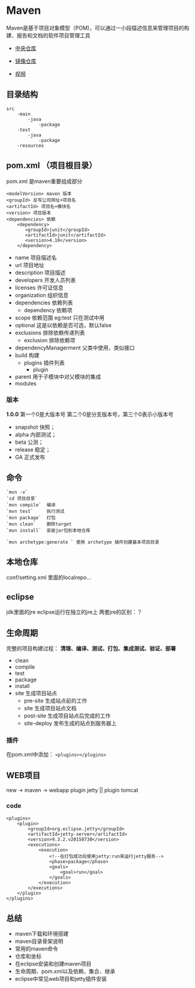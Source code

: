 # Maven
Maven是基于项目对象模型（POM)，可以通过一小段描述信息来管理项目的构建、报告和文档的软件项目管理工具

* [中央仓库](http://search.maven.org/)
* [镜像仓库](http://mvnrepository.com/)

* [视频](http://www.imooc.com/learn/443)

## 目录结构

	src
		-main
			-java
				-package
		-test
			-java
				-package
		-resources

## pom.xml  （项目根目录）
pom.xml 是maven重要组成部分

	<modelVersion> maven 版本
	<groupId> 反写公司网址+项目名
	<artifactId> 项目名+模块名
	<version> 项目版本 
	<dependencies> 依赖
		<dependency>
		   <groupId>junit</groupId>
		   <artifactId>junit</artifactId>
		   <version>4.10</version>
		</dependency>

* name 项目描述名
* url 项目地址
* description 项目描述
* developers 开发人员列表
* licenses 许可证信息
* organization 组织信息
* dependencies 依赖列表
	* dependency 依赖项
* scope 依赖范围 eg:test 只在测试中用
* optional 这是以依赖是否可选，默认false
* exclusions 排除依赖传递列表
	* exclusion 排除依赖项
* dependencyManagerment 父类中使用，类似接口
* build 构建
	* plugins 插件列表
		* plugin 
* parent 用于子模块中对父模块的集成
* modules 

### 版本
**1.0.0**
第一个0是大版本号 第二个0是分支版本号，第三个0表示小版本号 

* snapshot 	快照；
* alpha	内部测试；
* beta	公测；
* release	稳定；
* GA	正式发布

## 命令

	`mvn -v`
	`cd 项目目录`
	`mvn compile`  编译
	`mvn test` 	   执行测试
	`mvn package`  打包
	`mvn clean`    删除target
	`mvn install`  安装jar包到本地仓库

	`mvn archetype:generate ` 使用 archetype 插件创建基本项目目录

## 本地仓库
conf/setting.xml 里面的localrepo...

## eclipse
jdk里面的jre
eclipse运行在独立的jre上
两套jre的区别：？

## 生命周期
完整的项目构建过程：
	**清理、编译、测试、打包、集成测试、验证、部署**

* clean  
* compile
* test
* package
* install
* site 生成项目站点
	* pre-site 生成站点前的工作
	* site 生成项目站点文档
	* post-site 生成项目站点后完成的工作
	* site-deploy 发布生成的站点到服务器上

### 插件
在pom.xml中添加：
`<plugins></plugins>`

## WEB项目
new -> maven -> webapp
plugin jetty || plugin tomcat

### code

	<plugins>
		<plugin>
			<groupId>org.eclipse.jetty</groupId>
			<artifactId>jetty-server</artifactId>
			<version>9.3.2.v20150730</version>
			<executions>
				<execution>
					<!--在打包成功后使用jetty:run来运行jetty服务-->
					<phase>package</phase>
					<goals>
						<goal>run</goal>
					</goals>
				</execution>
			</executions>
		</plugin>
	</plugins>



## 总结

* maven下载和环境搭建
* maven目录骨架说明
* 常用的maven命令
* 仓库和坐标
* 在eclipse安装和创建maven项目
* 生命周期、pom.xml以及依赖、集合、继承
* eclipse中常见web项目和jetty插件安装



